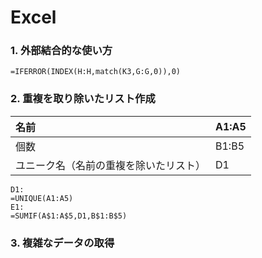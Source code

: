 # Excel

### 1. 外部結合的な使い方
```
=IFERROR(INDEX(H:H,match(K3,G:G,0)),0)
```

### 2. 重複を取り除いたリスト作成
| 名前     | A1:A5     |
| :------------- | :------------- |
| 個数 | B1:B5 |
| ユニーク名（名前の重複を除いたリスト）| D1 |

```
D1:
=UNIQUE(A1:A5)
E1:
=SUMIF(A$1:A$5,D1,B$1:B$5)
```

### 3. 複雑なデータの取得
